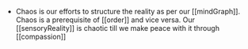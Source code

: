 - Chaos is our efforts to structure the reality as per our [[mindGraph]]. Chaos is a prerequisite of [[order]] and vice versa.  Our [[sensoryReality]] is chaotic till we make peace with it through [[compassion]]